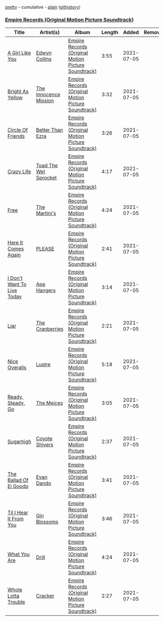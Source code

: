 [pretty](/playlists/pretty/Empire%20Records%20(Original%20Motion%20Picture%20Soundtrack).md) - cumulative - [plain](/playlists/plain/0juybCrXYJE2dRM1txS0GD) ([githistory](https://github.githistory.xyz/tg-z/spotify-playlist-archive/blob/main/playlists/plain/0juybCrXYJE2dRM1txS0GD))

### [Empire Records (Original Motion Picture Soundtrack)](https://open.spotify.com/playlist/0juybCrXYJE2dRM1txS0GD)

> 

| Title | Artist(s) | Album | Length | Added | Removed |
|---|---|---|---|---|---|
| [A Girl Like You](https://open.spotify.com/track/1mH8jVvXPSRThH5ttncfqQ) | [Edwyn Collins](https://open.spotify.com/artist/5Qlt3zQ63Z99mNhuun0JAT) | [Empire Records (Original Motion Picture Soundtrack)](https://open.spotify.com/album/27YqHl98smrAG30ip7VumZ) | 3:55 | 2021-07-05 |  |
| [Bright As Yellow](https://open.spotify.com/track/1VtSMXwdEmsT7HVSfPyiNJ) | [The Innocence Mission](https://open.spotify.com/artist/4VcTmgGKGuJn56Ac2zNhiH) | [Empire Records (Original Motion Picture Soundtrack)](https://open.spotify.com/album/27YqHl98smrAG30ip7VumZ) | 3:32 | 2021-07-05 |  |
| [Circle Of Friends](https://open.spotify.com/track/063v5BwgsHAfdX8TG1wMON) | [Better Than Ezra](https://open.spotify.com/artist/4UuoJfJ9UybJft7a8E6UHX) | [Empire Records (Original Motion Picture Soundtrack)](https://open.spotify.com/album/27YqHl98smrAG30ip7VumZ) | 3:26 | 2021-07-05 |  |
| [Crazy Life](https://open.spotify.com/track/1NGNZOXkh34vIajntZk736) | [Toad The Wet Sprocket](https://open.spotify.com/artist/4j7EVY3kuDwLPfD2jfC7LC) | [Empire Records (Original Motion Picture Soundtrack)](https://open.spotify.com/album/27YqHl98smrAG30ip7VumZ) | 4:17 | 2021-07-05 |  |
| [Free](https://open.spotify.com/track/5o3TC8TGSFzxP5CJXuB0C0) | [The Martini's](https://open.spotify.com/artist/4PggIuR7p3jxrvz7fc1jKa) | [Empire Records (Original Motion Picture Soundtrack)](https://open.spotify.com/album/27YqHl98smrAG30ip7VumZ) | 4:24 | 2021-07-05 |  |
| [Here It Comes Again](https://open.spotify.com/track/2kzYMbCVLfbgWxnSC7UQmg) | [PLEASE](https://open.spotify.com/artist/6h9MCVLTbONIkbVU9AONL7) | [Empire Records (Original Motion Picture Soundtrack)](https://open.spotify.com/album/27YqHl98smrAG30ip7VumZ) | 2:41 | 2021-07-05 |  |
| [I Don't Want To Live Today](https://open.spotify.com/track/03H5VHeN759y7ctfyMHK1I) | [Ape Hangers](https://open.spotify.com/artist/5sVxvdTJK0SZZswINycAOP) | [Empire Records (Original Motion Picture Soundtrack)](https://open.spotify.com/album/27YqHl98smrAG30ip7VumZ) | 3:14 | 2021-07-05 |  |
| [Liar](https://open.spotify.com/track/6fDKqCzXEoz5g5Z93OjgK2) | [The Cranberries](https://open.spotify.com/artist/7t0rwkOPGlDPEhaOcVtOt9) | [Empire Records (Original Motion Picture Soundtrack)](https://open.spotify.com/album/27YqHl98smrAG30ip7VumZ) | 2:21 | 2021-07-05 |  |
| [Nice Overalls](https://open.spotify.com/track/54Sp5Zsx2chUDAu4hlylRH) | [Lustre](https://open.spotify.com/artist/6VtGMedhkAkG22ZL3o41UF) | [Empire Records (Original Motion Picture Soundtrack)](https://open.spotify.com/album/27YqHl98smrAG30ip7VumZ) | 5:18 | 2021-07-05 |  |
| [Ready, Steady, Go](https://open.spotify.com/track/2kEavXnvTkrJ3J2KWC9ypl) | [The Meices](https://open.spotify.com/artist/5kerNETuVVVlWUfeCzVGjK) | [Empire Records (Original Motion Picture Soundtrack)](https://open.spotify.com/album/27YqHl98smrAG30ip7VumZ) | 3:05 | 2021-07-05 |  |
| [Sugarhigh](https://open.spotify.com/track/7ztostfOVw4ecVpVQVj9sx) | [Coyote Shivers](https://open.spotify.com/artist/0VOE2WUj6Wq77rfft2AwqT) | [Empire Records (Original Motion Picture Soundtrack)](https://open.spotify.com/album/27YqHl98smrAG30ip7VumZ) | 2:37 | 2021-07-05 |  |
| [The Ballad Of El Goodo](https://open.spotify.com/track/6ZQlr0ISteysIXKwZ0JrkL) | [Evan Dando](https://open.spotify.com/artist/4Aq4ePZT5OKPz94Fd1stey) | [Empire Records (Original Motion Picture Soundtrack)](https://open.spotify.com/album/27YqHl98smrAG30ip7VumZ) | 3:41 | 2021-07-05 |  |
| [Til I Hear It From You](https://open.spotify.com/track/6huWrDezK7Ogc3k06iTckk) | [Gin Blossoms](https://open.spotify.com/artist/6kXp61QMZFPcKMcRPqoiVj) | [Empire Records (Original Motion Picture Soundtrack)](https://open.spotify.com/album/27YqHl98smrAG30ip7VumZ) | 3:46 | 2021-07-05 |  |
| [What You Are](https://open.spotify.com/track/2G6N7TkOmewxRZX9H5kk0W) | [Drill](https://open.spotify.com/artist/1vLheUigC9dtxGu7gKFT6x) | [Empire Records (Original Motion Picture Soundtrack)](https://open.spotify.com/album/27YqHl98smrAG30ip7VumZ) | 4:24 | 2021-07-05 |  |
| [Whole Lotta Trouble](https://open.spotify.com/track/1yJpc2rAA2TiLdHQesSNzU) | [Cracker](https://open.spotify.com/artist/0ODQJS4mk7rVBJXjdqByX6) | [Empire Records (Original Motion Picture Soundtrack)](https://open.spotify.com/album/27YqHl98smrAG30ip7VumZ) | 2:27 | 2021-07-05 |  |